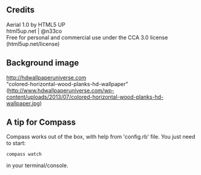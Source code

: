 ## Credits

Aerial 1.0 by HTML5 UP  
html5up.net | @n33co  
Free for personal and commercial use under the CCA 3.0 license (html5up.net/license)


## Background image

http://hdwallpaperuniverse.com  
"colored-horizontal-wood-planks-hd-wallpaper"   (http://www.hdwallpaperuniverse.com/wp-content/uploads/2013/07/colored-horizontal-wood-planks-hd-wallpaper.jpg)


## A tip for Compass

Compass works out of the box, with help from 'config.rb' file. You just need to start:
```
compass watch
```
in your terminal/console.
